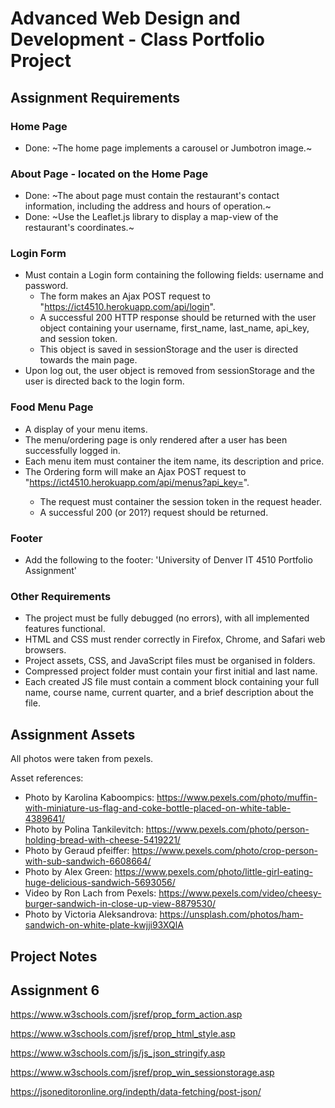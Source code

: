 # Advanced Web Design and Development - Class Portfolio Project

## Assignment Requirements

### Home Page

- Done: ~The home page implements a carousel or Jumbotron image.~

### About Page - located on the Home Page

- Done: ~The about page must contain the restaurant's contact information, including the address and hours of operation.~
- Done: ~Use the Leaflet.js library to display a map-view of the restaurant's coordinates.~

### Login Form

- Must contain a Login form containing the following fields: username and password.
  - The form makes an Ajax POST request to "https://ict4510.herokuapp.com/api/login".
  - A successful 200 HTTP response should be returned with the user object containing your username, first_name, last_name, api_key, and session token.
  - This object is saved in sessionStorage and the user is directed towards the main page.
- Upon log out, the user object is removed from sessionStorage and the user is directed back to the login form.

### Food Menu Page

- A display of your menu items.
- The menu/ordering page is only rendered after a user has been successfully logged in.
- Each menu item must container the item name, its description and price.
- The Ordering form will make an Ajax POST request to "https://ict4510.herokuapp.com/api/menus?api_key=<your-api-key>".
	- The request must container the session token in the request header.
	- A successful 200 (or 201?) request should be returned.

### Footer

- Add the following to the footer: 'University of Denver IT 4510 Portfolio Assignment'

### Other Requirements

- The project must be fully debugged (no errors), with all implemented features functional.
- HTML and CSS must render correctly in Firefox, Chrome, and Safari web browsers.
- Project assets, CSS, and JavaScript files must be organised in folders.
- Compressed project folder must contain your first initial and last name.
- Each created JS file must contain a comment block containing your full name, course name, current quarter, and a brief description about the file.

## Assignment Assets

All photos were taken from pexels.

Asset references:

- Photo by Karolina Kaboompics: https://www.pexels.com/photo/muffin-with-miniature-us-flag-and-coke-bottle-placed-on-white-table-4389641/
- Photo by Polina Tankilevitch: https://www.pexels.com/photo/person-holding-bread-with-cheese-5419221/
- Photo by Geraud pfeiffer: https://www.pexels.com/photo/crop-person-with-sub-sandwich-6608664/
- Photo by Alex Green: https://www.pexels.com/photo/little-girl-eating-huge-delicious-sandwich-5693056/
- Video by Ron Lach from Pexels: https://www.pexels.com/video/cheesy-burger-sandwich-in-close-up-view-8879530/
- Photo by Victoria Aleksandrova: https://unsplash.com/photos/ham-sandwich-on-white-plate-kwjji93XQlA

## Project Notes

## Assignment 6

https://www.w3schools.com/jsref/prop_form_action.asp

https://www.w3schools.com/jsref/prop_html_style.asp

https://www.w3schools.com/js/js_json_stringify.asp

https://www.w3schools.com/jsref/prop_win_sessionstorage.asp

https://jsoneditoronline.org/indepth/data-fetching/post-json/

